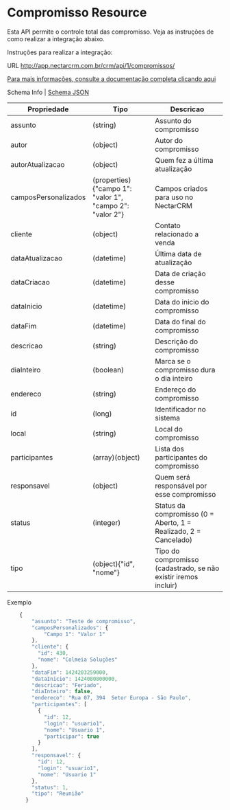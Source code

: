# Compromisso Resource

Esta API permite o controle total das compromisso. Veja as instruções de como realizar a integração abaixo.

Instruções para realizar a integração:

URL
http://app.nectarcrm.com.br/crm/api/1/compromissos/

[Para mais informações, consulte a documentação completa clicando aqui](http://docs.nectarcrm.apiary.io)

Schema Info | [Schema JSON](schema.json)

Propriedade | Tipo | Descricao
------------ | ------------- | -------------
assunto | (string) | Assunto do compromisso
autor | (object) | Autor do compromisso
autorAtualizacao | (object) | Quem fez a última atualização
camposPersonalizados | (properties){"campo 1": "valor 1", "campo 2": "valor 2"} | Campos criados para uso no NectarCRM
cliente | (object) | Contato relacionado a venda
dataAtualizacao | (datetime) | Última data de atualização
dataCriacao | (datetime) | Data de criação desse compromisso
dataInicio | (datetime) | Data do inicio do compromisso
dataFim | (datetime) | Data do final do compromisso
descricao | (string) | Descrição do compromisso
diaInteiro | (boolean) | Marca se o compromisso dura o dia inteiro
endereco | (string) | Endereço do compromisso
id | (long) | Identificador no sistema
local | (string) | Local do compromisso
participantes | (array)(object) | Lista dos participantes do compromisso
responsavel | (object) | Quem será responsável por esse compromisso
status | (integer) | Status da compromisso (0 = Aberto, 1 = Realizado, 2 = Cancelado)
tipo | (object){"id", "nome"} | Tipo do compromisso (cadastrado, se não existir iremos incluir)

Exemplo
```js
    {
        "assunto": "Teste de compromisso",
        "camposPersonalizados": {
            "Campo 1": "Valor 1"
        },
        "cliente": {
          "id": 430,
          "nome": "Colmeia Soluções"
        },
        "dataFim": 1424203259000,
        "dataInicio": 1424080800000,
        "descricao": "Feriado",
        "diaInteiro": false,
        "endereco": "Rua 07, 394  Setor Europa - São Paulo",
        "participantes": [
          {
            "id": 12,
            "login": "usuario1",
            "nome": "Usuario 1",
            "participar": true
          }
        ],
        "responsavel": {
          "id": 12,
          "login": "usuario1",
          "nome": "Usuario 1"
        },
        "status": 1,
        "tipo": "Reunião"
      }
```